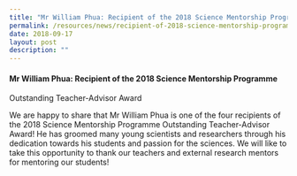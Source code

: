 ```yaml
---
title: "Mr William Phua: Recipient of the 2018 Science Mentorship Programme"
permalink: /resources/news/recipient-of-2018-science-mentorship-programme/
date: 2018-09-17
layout: post
description: ""
---
```

#### Mr William Phua: Recipient of the 2018 Science Mentorship Programme

Outstanding Teacher-Advisor Award

We are happy to share that Mr William Phua is one of the four recipients of the 2018 Science Mentorship Programme Outstanding Teacher-Advisor Award! He has groomed many young scientists and researchers through his dedication towards his students and passion for the sciences. We will like to take this opportunity to thank our teachers and external research mentors for mentoring our students!